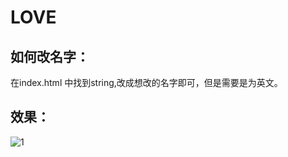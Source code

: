 # LOVE

## 如何改名字：
在index.html 中找到string,改成想改的名字即可，但是需要是为英文。


## 效果：
![1](https://user-images.githubusercontent.com/64118037/118224586-0bcd8d00-b4b6-11eb-80eb-0fd6044640ec.png)
